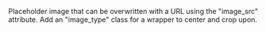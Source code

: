 Placeholder image that can be overwritten with a URL using the "image_src" attribute. Add an "image_type" class for a wrapper to center and crop upon.